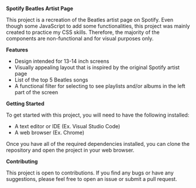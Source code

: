 **Spotify Beatles Artist Page**

This project is a recreation of the Beatles artist page on Spotify. Even though some JavaScript to add some functionalities, this project was mainly created to practice my CSS skills. Therefore, the majority of the components are non-functional and for visual purposes only.

**Features**

- Design intended for 13-14 inch screens
- Visually appealing layout that is inspired by the original Spotify artist page
- List of the top 5 Beatles songs
- A functional filter for selecting to see playlists and/or albums in the left part of the screen

**Getting Started**

To get started with this project, you will need to have the following installed:

- A text editor or IDE (Ex. Visual Studio Code)
- A web browser (Ex. Chrome)

Once you have all of the required dependencies installed, you can clone the repository and open the project in your web browser.

**Contributing**

This project is open to contributions. If you find any bugs or have any suggestions, please feel free to open an issue or submit a pull request.
